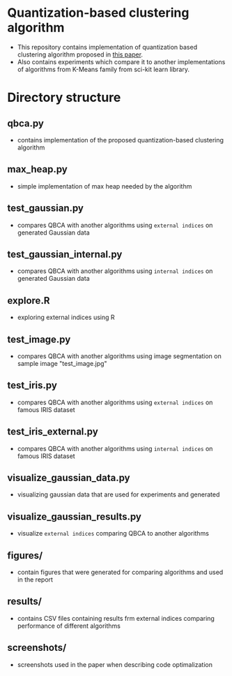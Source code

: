 # Quantization-based clustering algorithm
- This repository contains implementation of quantization based clustering algorithm proposed in [this paper](https://www.sciencedirect.com/science/article/pii/S0031320310000981).
- Also contains experiments which compare it to another implementations of algorithms from K-Means family from sci-kit learn library.

# Directory structure

## qbca.py
  - contains implementation of the proposed quantization-based clustering algorithm
## max_heap.py
  - simple implementation of max heap needed by the algorithm

## test_gaussian.py
  - compares QBCA with another algorithms using `external indices` on generated Gaussian data
## test_gaussian_internal.py
  - compares QBCA with another algorithms using `internal indices` on generated Gaussian data

## explore.R
  - exploring external indices using R

## test_image.py
  - compares QBCA with another algorithms using image segmentation on sample image "test_image.jpg"
## test_iris.py
  - compares QBCA with another algorithms using `external indices` on famous IRIS dataset

## test_iris_external.py
  - compares QBCA with another algorithms using `internal indices` on famous IRIS dataset

## visualize_gaussian_data.py
  - visualizing gaussian data that are used for experiments and generated

## visualize_gaussian_results.py
  - visualize `external indices` comparing QBCA to another algorithms

## figures/
  - contain figures that were generated for comparing algorithms and used in the report

## results/
  - contains CSV files containing results frm external indices comparing performance of different algorithms

## screenshots/
  - screenshots used in the paper when describing code optimalization
